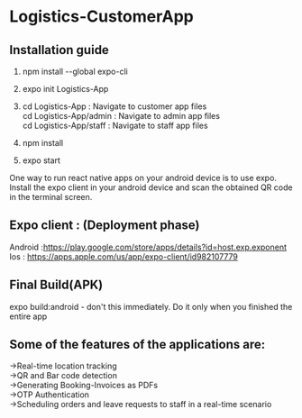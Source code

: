 # Logistics-CustomerApp

## Installation guide

1.	npm install --global expo-cli
2.	expo init Logistics-App
3.  cd Logistics-App : Navigate to customer app files<br/>
    cd Logistics-App/admin : Navigate to admin app files<br/>
    cd Logistics-App/staff : Navigate to staff app files<br/>
		
4.  npm install
5.	expo start

One way to run react native apps on your android device is to use expo. 
Install the expo client in your android device and scan the obtained QR code in the terminal screen.

## Expo client : (Deployment phase)

Android :https://play.google.com/store/apps/details?id=host.exp.exponent 
Ios : https://apps.apple.com/us/app/expo-client/id982107779 

## Final Build(APK)

expo build:android - don't this immediately. Do it only when you finished the entire app

## Some of the features of the applications are:

->Real-time location tracking<br/>
->QR and Bar code detection<br/>
->Generating Booking-Invoices as PDFs<br/>
->OTP Authentication<br/>
->Scheduling orders and leave requests to staff in a real-time scenario<br/>
